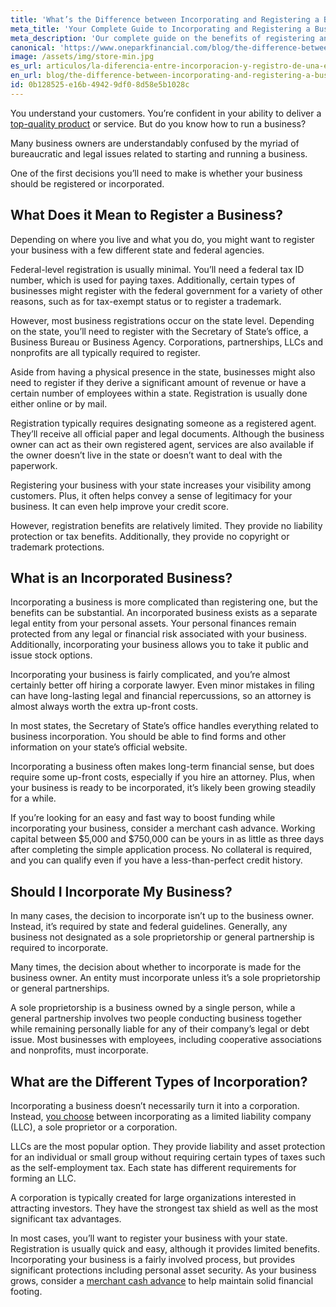 ```yaml
---
title: 'What’s the Difference between Incorporating and Registering a Business?'
meta_title: 'Your Complete Guide to Incorporating and Registering a Business'
meta_description: 'Our complete guide on the benefits of registering and incorporating will help you set your business up for success.'
canonical: 'https://www.oneparkfinancial.com/blog/the-difference-between-incorporating-and-registering-a-business'
image: /assets/img/store-min.jpg
es_url: articulos/la-diferencia-entre-incorporacion-y-registro-de-una-empresa
en_url: blog/the-difference-between-incorporating-and-registering-a-business
id: 0b128525-e16b-4942-9df0-8d58e5b1028c
---
```

You understand your customers. You’re confident in your ability to deliver a [top-quality product](https://www.oneparkfinancial.com/pre-qualification) or service. But do you know how to run a business?

Many business owners are understandably confused by the myriad of bureaucratic and legal issues related to starting and running a business.

One of the first decisions you’ll need to make is whether your business should be registered or incorporated.    

## What Does it Mean to Register a Business?

Depending on where you live and what you do, you might want to register your business with a few different state and federal agencies. 

Federal-level registration is usually minimal. You’ll need a federal tax ID number, which is used for paying taxes. Additionally, certain types of businesses might register with the federal government for a variety of other reasons, such as for tax-exempt status or to register a trademark.

However, most business registrations occur on the state level. Depending on the state, you’ll need to register with the Secretary of State’s office, a Business Bureau or Business Agency. Corporations, partnerships, LLCs and nonprofits are all typically required to register.

Aside from having a physical presence in the state, businesses might also need to register if they derive a significant amount of revenue or have a certain number of employees within a state. Registration is usually done either online or by mail. 

Registration typically requires designating someone as a registered agent. They’ll receive all official paper and legal documents. Although the business owner can act as their own registered agent, services are also available if the owner doesn’t live in the state or doesn’t want to deal with the paperwork. 

Registering your business with your state increases your visibility among customers. Plus, it often helps convey a sense of legitimacy for your business. It can even help improve your credit score. 

However, registration benefits are relatively limited. They provide no liability protection or tax benefits. Additionally, they provide no copyright or trademark protections.   

## What is an Incorporated Business?

Incorporating a business is more complicated than registering one, but the benefits can be substantial. An incorporated business exists as a separate legal entity from your personal assets. Your personal finances remain protected from any legal or financial risk associated with your business. Additionally, incorporating your business allows you to take it public and issue stock options.   

Incorporating your business is fairly complicated, and you’re almost certainly better off hiring a corporate lawyer. Even minor mistakes in filing can have long-lasting legal and financial repercussions, so an attorney is almost always worth the extra up-front costs. 

In most states, the Secretary of State’s office handles everything related to business incorporation. You should be able to find forms and other information on your state’s official website.  

Incorporating a business often makes long-term financial sense, but does require some up-front costs, especially if you hire an attorney. Plus, when your business is ready to be incorporated, it’s likely been growing steadily for a while. 

If you’re looking for an easy and fast way to boost funding while incorporating your business, consider a merchant cash advance. Working capital between $5,000 and $750,000 can be yours in as little as three days after completing the simple application process. No collateral is required, and you can qualify even if you have a less-than-perfect credit history. 

## Should I Incorporate My Business?

In many cases, the decision to incorporate isn’t up to the business owner. Instead, it’s required by state and federal guidelines. Generally, any business not designated as a sole proprietorship or general partnership is required to incorporate. 

Many times, the decision about whether to incorporate is made for the business owner. An entity must incorporate unless it’s a sole proprietorship or general partnerships. 

A sole proprietorship is a business owned by a single person, while a general partnership involves two people conducting business together while remaining personally liable for any of their company’s legal or debt issue. Most businesses with employees, including cooperative associations and nonprofits, must incorporate. 

## What are the Different Types of Incorporation?

Incorporating a business doesn’t necessarily turn it into a corporation. Instead, [you choose](https://www.oneparkfinancial.com/blog/business-types-the-advantages-and-disadvantages) between incorporating as a limited liability company (LLC), a sole proprietor or a corporation. 

LLCs are the most popular option. They provide liability and asset protection for an individual or small group without requiring certain types of taxes such as the self-employment tax. Each state has different requirements for forming an LLC.   

A corporation is typically created for large organizations interested in attracting investors. They have the strongest tax shield as well as the most significant tax advantages. 

In most cases, you’ll want to register your business with your state. Registration is usually quick and easy, although it provides limited benefits. Incorporating your business is a fairly involved process, but provides significant protections including personal asset security. As your business grows, consider a [merchant cash advance](https://www.oneparkfinancial.com/how-it-works) to help maintain solid financial footing.